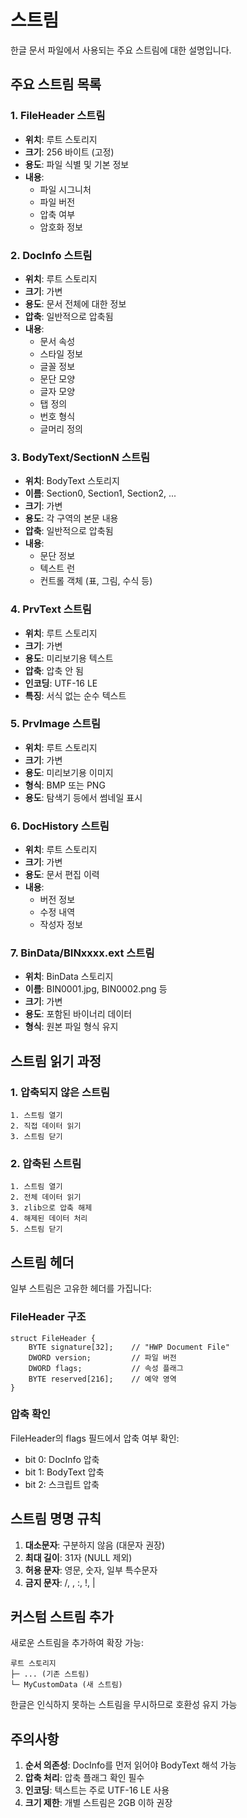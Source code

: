 # 스트림

한글 문서 파일에서 사용되는 주요 스트림에 대한 설명입니다.

## 주요 스트림 목록

### 1. FileHeader 스트림
- **위치**: 루트 스토리지
- **크기**: 256 바이트 (고정)
- **용도**: 파일 식별 및 기본 정보
- **내용**:
  - 파일 시그니처
  - 파일 버전
  - 압축 여부
  - 암호화 정보

### 2. DocInfo 스트림
- **위치**: 루트 스토리지
- **크기**: 가변
- **용도**: 문서 전체에 대한 정보
- **압축**: 일반적으로 압축됨
- **내용**:
  - 문서 속성
  - 스타일 정보
  - 글꼴 정보
  - 문단 모양
  - 글자 모양
  - 탭 정의
  - 번호 형식
  - 글머리 정의

### 3. BodyText/SectionN 스트림
- **위치**: BodyText 스토리지
- **이름**: Section0, Section1, Section2, ...
- **크기**: 가변
- **용도**: 각 구역의 본문 내용
- **압축**: 일반적으로 압축됨
- **내용**:
  - 문단 정보
  - 텍스트 런
  - 컨트롤 객체 (표, 그림, 수식 등)

### 4. PrvText 스트림
- **위치**: 루트 스토리지
- **크기**: 가변
- **용도**: 미리보기용 텍스트
- **압축**: 압축 안 됨
- **인코딩**: UTF-16 LE
- **특징**: 서식 없는 순수 텍스트

### 5. PrvImage 스트림
- **위치**: 루트 스토리지
- **크기**: 가변
- **용도**: 미리보기용 이미지
- **형식**: BMP 또는 PNG
- **용도**: 탐색기 등에서 썸네일 표시

### 6. DocHistory 스트림
- **위치**: 루트 스토리지
- **크기**: 가변
- **용도**: 문서 편집 이력
- **내용**:
  - 버전 정보
  - 수정 내역
  - 작성자 정보

### 7. BinData/BINxxxx.ext 스트림
- **위치**: BinData 스토리지
- **이름**: BIN0001.jpg, BIN0002.png 등
- **크기**: 가변
- **용도**: 포함된 바이너리 데이터
- **형식**: 원본 파일 형식 유지

## 스트림 읽기 과정

### 1. 압축되지 않은 스트림
```
1. 스트림 열기
2. 직접 데이터 읽기
3. 스트림 닫기
```

### 2. 압축된 스트림
```
1. 스트림 열기
2. 전체 데이터 읽기
3. zlib으로 압축 해제
4. 해제된 데이터 처리
5. 스트림 닫기
```

## 스트림 헤더

일부 스트림은 고유한 헤더를 가집니다:

### FileHeader 구조
```
struct FileHeader {
    BYTE signature[32];    // "HWP Document File"
    DWORD version;         // 파일 버전
    DWORD flags;           // 속성 플래그
    BYTE reserved[216];    // 예약 영역
}
```

### 압축 확인
FileHeader의 flags 필드에서 압축 여부 확인:
- bit 0: DocInfo 압축
- bit 1: BodyText 압축
- bit 2: 스크립트 압축

## 스트림 명명 규칙

1. **대소문자**: 구분하지 않음 (대문자 권장)
2. **최대 길이**: 31자 (NULL 제외)
3. **허용 문자**: 영문, 숫자, 일부 특수문자
4. **금지 문자**: /, \, :, !, |

## 커스텀 스트림 추가

새로운 스트림을 추가하여 확장 가능:
```
루트 스토리지
├─ ... (기존 스트림)
└─ MyCustomData (새 스트림)
```

한글은 인식하지 못하는 스트림을 무시하므로 호환성 유지 가능

## 주의사항

1. **순서 의존성**: DocInfo를 먼저 읽어야 BodyText 해석 가능
2. **압축 처리**: 압축 플래그 확인 필수
3. **인코딩**: 텍스트는 주로 UTF-16 LE 사용
4. **크기 제한**: 개별 스트림은 2GB 이하 권장
